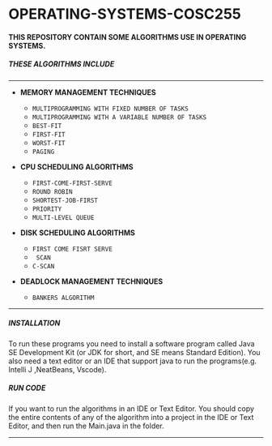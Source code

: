 # OPERATING-SYSTEMS-COSC255
#### THIS REPOSITORY CONTAIN SOME ALGORITHMS USE IN OPERATING SYSTEMS.
##### THESE ALGORITHMS INCLUDE

____

- **MEMORY MANAGEMENT TECHNIQUES**

  - `MULTIPROGRAMMING WITH FIXED NUMBER OF TASKS`
  - `MULTIPROGRAMMING WITH A VARIABLE NUMBER OF TASKS`
  - `BEST-FIT`
  - `FIRST-FIT`
  - `WORST-FIT`
  - `PAGING`   


- **CPU SCHEDULING ALGORITHMS**  

    - `FIRST-COME-FIRST-SERVE`
    - `ROUND ROBIN`
    - `SHORTEST-JOB-FIRST`
    - `PRIORITY`
    - `MULTI-LEVEL QUEUE`


- **DISK SCHEDULING ALGORITHMS**

    - `FIRST COME FISRT SERVE`
    - ` SCAN`
    - `C-SCAN `


- **DEADLOCK MANAGEMENT TECHNIQUES**  
    - `BANKERS ALGORITHM`

____
##### INSTALLATION
To run these programs you need to install a software program called Java SE Development Kit (or JDK for short, and SE means Standard Edition). You also need a text editor or an IDE that support java to run the programs(e.g. Intelli J ,NeatBeans, Vscode).


##### RUN CODE
If you want to run the algorithms in an IDE or Text Editor. You should
copy the entire contents of any of the algorithm into a project in the IDE or Text Editor, and then run the Main.java in the folder.

____
